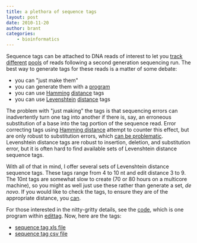 ```yaml
---
title: a plethora of sequence tags
layout: post
date: 2010-11-20
author: brant
categories:
    - bioinformatics
---
```


Sequence tags can be attached to DNA reads of interest to let you [track][1] [different][2] [pools][3] of reads following a second generation sequencing run.  The best way to generate tags for these reads is a matter of some debate:

 * you can "just make them"
 * you can generate them with a [program][4]
 * you can use [Hamming][5] [distance][13] tags
 * you can use [Levenshtein][6] [distance][14] tags

The problem with "just making" the tags is that sequencing errors can inadvertently turn one tag into another if there is, say, an erroneous substitution of a base into the tag portion of the sequence read.  Error correcting tags using [Hamming distance][3] attempt to counter this effect, but are only robust to substitution errors, which [can be problematic][8].  Levenshtein distance tags are robust to insertion, deletion, and substitution error, but it is often hard to find available sets of Levenshtein distance sequence tags.

With all of that in mind, I offer several sets of Levenshtein distance sequence tags.  These tags range from 4 to 10 nt and edit distance 3 to 9.  The 10nt tags are somewhat slow to create (70 or 80 hours on a multicore machine), so you might as well just use these rather than generate a set, *de novo*.  If you would like to check the tags, to ensure they are of the appropriate distance, you [can][7].

For those interested in the nitty-gritty details, see the [code][9], which is one program within [edittag][10].  Now, here are the tags:

 * [sequence tag xls file][11]
 * [sequence tag csv file][12]

[1]: http://dx.doi.org/10.1093/nar/gkm566
[2]: http://dx.doi.org/10.1371/journal.pone.0000197
[3]: http://dx.doi.org/10.1038/NMETH.1184
[4]: http://bioinf.eva.mpg.de/multiplex/
[5]: http://en.wikipedia.org/wiki/Hamming_distance
[6]: http://en.wikipedia.org/wiki/Levenshtein_distance
[7]: https://github.com/BadDNA/edittag/blob/master/bin/validate_edit_metric_tags.py
[8]: http://dx.doi.org/10.1109/CIBCB.2009.4925705
[9]: https://github.com/BadDNA/edittag/blob/master/bin/design_edit_metric_tags.py
[10]: https://github.com/baddna/edittag/
[11]: https://github.com/downloads/BadDNA/edittag/edit_metric_tags.xls.zip
[12]: https://github.com/downloads/BadDNA/edittag/edit_metric_tags.txt
[13]: http://www.lee.eng.uerj.br/~gil/redesII/hamming.pdf
[14]: http://sascha.geekheim.de/wp-content/uploads/2006/04/levenshtein.pdf

